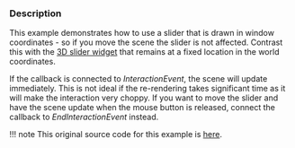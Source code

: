 ### Description

This example demonstrates how to use a slider that is drawn in window coordinates - so if you move the scene the slider is not affected. Contrast this with the [3D slider widget](../Slider) that remains at a fixed location in the world coordinates.

If the callback is connected to *InteractionEvent*, the scene will update immediately.
This is not ideal if the re-rendering takes significant time as it will make the interaction very choppy.
If you want to move the slider and have the scene update when the mouse button is released, connect the callback to *EndInteractionEvent* instead.

!!! note
    This original source code for this example is [here](https://gitlab.kitware.com/vtk/vtk/blob/395857190c8453508d283958383bc38c9c2999bf/Examples/Widgets/Cxx/Slider2D.cxx).
